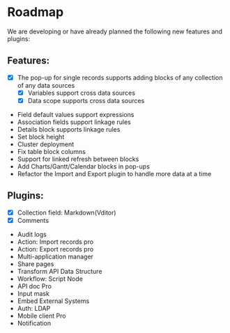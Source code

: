 # Roadmap

We are developing or have already planned the following new features and plugins:

## Features:

- [x] The pop-up for single records supports adding blocks of any collection of any data sources
  - [x] Variables support cross data sources
  - [x] Data scope supports cross data sources
- Field default values support expressions
- Association fields support linkage rules
- Details block supports linkage rules
- Set block height
- Cluster deployment
- Fix table block columns
- Support for linked refresh between blocks
- Add Charts/Gantt/Calendar blocks in pop-ups
- Refactor the Import and Export plugin to handle more data at a time
  
## Plugins:

- [x] Collection field: Markdown(Vditor)
- [x] Comments
- Audit logs
- Action: Import records pro
- Action: Export records pro
- Multi-application manager
- Share pages
- Transform API Data Structure
- Workflow: Script Node
- API doc Pro
- Input mask
- Embed External Systems
- Auth: LDAP
- Mobile client Pro
- Notification
